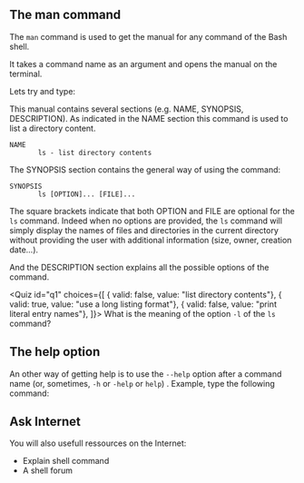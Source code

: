 <script>
import Quiz from "$components/Quiz.svelte";
import Link from "$components/Link.svelte";
import Execute from "$components/Execute.svelte";
</script>

## The man command
The `man` command is used to get the manual for any command of the Bash shell.

It takes a command name as an argument and opens the manual on the terminal. 

Lets try and type:

<Execute command="man ls" />

This manual contains several sections (e.g. NAME, SYNOPSIS, DESCRIPTION). 
As indicated in the NAME section this command is used to list a directory content. 

```
NAME
       ls - list directory contents
```

The SYNOPSIS section contains the general way of using the command:

```
SYNOPSIS
       ls [OPTION]... [FILE]...
```

The square brackets indicate that both OPTION and FILE are optional for the `ls` command. 
Indeed when no options are provided, the `ls` command will simply display the names of files and directories in the current directory without providing the user with additional information (size, owner, creation date...). 

And the DESCRIPTION section explains all the possible options of the command.

<Quiz id="q1" choices={[
	{ valid: false, value: "list directory contents"},
	{ valid: true, value: "use a long listing format"},
	{ valid: false, value: "print literal entry names"},
]}>
	<span slot="prompt">
		What is the meaning of the option `-l` of the `ls` command?
	</span>
</Quiz>


## The help option
An other way of getting help is to use the `--help` option after a command name (or, sometimes, `-h` or `-help` or `help`) .
Example, type the following command:

<Execute command="ls --help" />

## Ask Internet

You will also usefull ressources on the Internet:
- <Link href="https://explainshell.com">Explain shell command</Link>
- <Link href="https://stackoverflow.com">A shell forum</Link>
